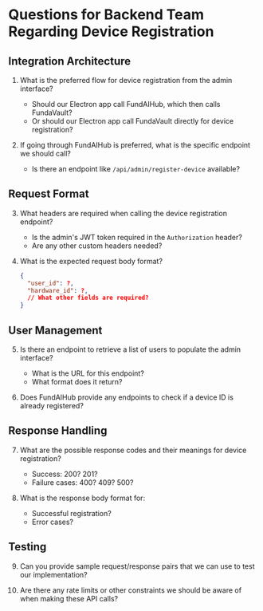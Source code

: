 # Questions for Backend Team Regarding Device Registration

## Integration Architecture

1. What is the preferred flow for device registration from the admin interface?
   - Should our Electron app call FundAIHub, which then calls FundaVault?
   - Or should our Electron app call FundaVault directly for device registration?

2. If going through FundAIHub is preferred, what is the specific endpoint we should call?
   - Is there an endpoint like `/api/admin/register-device` available?

## Request Format

3. What headers are required when calling the device registration endpoint?
   - Is the admin's JWT token required in the `Authorization` header?
   - Are any other custom headers needed?

4. What is the expected request body format?
   ```json
   {
     "user_id": ?,
     "hardware_id": ?,
     // What other fields are required?
   }
   ```

## User Management

5. Is there an endpoint to retrieve a list of users to populate the admin interface?
   - What is the URL for this endpoint?
   - What format does it return?

6. Does FundAIHub provide any endpoints to check if a device ID is already registered?

## Response Handling

7. What are the possible response codes and their meanings for device registration?
   - Success: 200? 201?
   - Failure cases: 400? 409? 500?

8. What is the response body format for:
   - Successful registration?
   - Error cases?

## Testing

9. Can you provide sample request/response pairs that we can use to test our implementation?

10. Are there any rate limits or other constraints we should be aware of when making these API calls?
